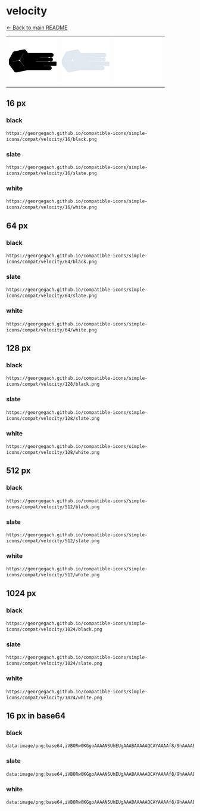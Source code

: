 # velocity

[← Back to main README](../../README.md)

<table><tr>
  <td><img src="./128/black.png" width="128" alt="velocity black icon" /></td>
  <td><img src="./128/slate.png" width="128" alt="velocity slate icon" /></td>
  <td><img src="./128/white.png" width="128" alt="velocity white icon" /></td>
</tr></table>

## 16 px

### black
```
https://georgegach.github.io/compatible-icons/simple-icons/compat/velocity/16/black.png
```

### slate
```
https://georgegach.github.io/compatible-icons/simple-icons/compat/velocity/16/slate.png
```

### white
```
https://georgegach.github.io/compatible-icons/simple-icons/compat/velocity/16/white.png
```

## 64 px

### black
```
https://georgegach.github.io/compatible-icons/simple-icons/compat/velocity/64/black.png
```

### slate
```
https://georgegach.github.io/compatible-icons/simple-icons/compat/velocity/64/slate.png
```

### white
```
https://georgegach.github.io/compatible-icons/simple-icons/compat/velocity/64/white.png
```

## 128 px

### black
```
https://georgegach.github.io/compatible-icons/simple-icons/compat/velocity/128/black.png
```

### slate
```
https://georgegach.github.io/compatible-icons/simple-icons/compat/velocity/128/slate.png
```

### white
```
https://georgegach.github.io/compatible-icons/simple-icons/compat/velocity/128/white.png
```

## 512 px

### black
```
https://georgegach.github.io/compatible-icons/simple-icons/compat/velocity/512/black.png
```

### slate
```
https://georgegach.github.io/compatible-icons/simple-icons/compat/velocity/512/slate.png
```

### white
```
https://georgegach.github.io/compatible-icons/simple-icons/compat/velocity/512/white.png
```

## 1024 px

### black
```
https://georgegach.github.io/compatible-icons/simple-icons/compat/velocity/1024/black.png
```

### slate
```
https://georgegach.github.io/compatible-icons/simple-icons/compat/velocity/1024/slate.png
```

### white
```
https://georgegach.github.io/compatible-icons/simple-icons/compat/velocity/1024/white.png
```

## 16 px in base64

### black
```
data:image/png;base64,iVBORw0KGgoAAAANSUhEUgAAABAAAAAQCAYAAAAf8/9hAAAABmJLR0QA/wD/AP+gvaeTAAAAzElEQVQ4je3QMUrDQRTE4W9jULEQSaeVguIVrHIDT2DhFTyLR8gpkk6wVRAEGxsbK02IKZQo+k+RWQgSxANkYOHt8uY3bx8rVe3gDD08oI/1/xgL2rjDceoRNvGM1z+8jzhv4wIHMY+TvIWjnKohmtQjfKKUpDT4wBMOsbtg/MFboK28tXCDk4IpJgGUNHYWAJOkwRo28JLQccEVujHXUafYW/LvYQBfuK2ATi77aWrwnn381rb5ggtO0a+pXVxm3GsMcL8EUPWd3pUwA7p6LdocnPLyAAAAAElFTkSuQmCC
```

### slate
```
data:image/png;base64,iVBORw0KGgoAAAANSUhEUgAAABAAAAAQCAYAAAAf8/9hAAAABmJLR0QA/wD/AP+gvaeTAAABJklEQVQ4je2RwUqUYRiFn+fzp0SGsRwJAo2ChhZuW7dtIXoL3ULLrqOrybWLVkHQMkGdIVFSZ+YXFKf8ThupARm6gDq7l5fncN7zwn8JsD8aPfCqbCqvlZfI4OK0u72x4fSvBkma4Un7WfMioSGcK4uBb+rpPDCVr08eL79pDo8nbxfkWUKDjJV7CUtAP0n/D8EZkNvpHDNNYlP0XVIvwTMtBzV5LunMHFmpTNAOUgCo9aE4UuPgeHxNaIErQGQJWJkxaAlTAiksmNxXv9ck4LgAH5Eeso6sEQI5moneBVaRVUMFaqAr7JWw53A4WalN/aQ+/Y3IJcn4TnHYVRdJtLi1/mj5gwCDo4tXlJ/vCW3R3Vqzkx9+mfeBaefmpt/rtfP2/5p+AUWGgl9DuvsLAAAAAElFTkSuQmCC
```

### white
```
data:image/png;base64,iVBORw0KGgoAAAANSUhEUgAAABAAAAAQCAYAAAAf8/9hAAAABmJLR0QA/wD/AP+gvaeTAAAA3klEQVQ4je3RMUqDQRCG4WdiULEQSaeVguIFLKzSWohewSt4Fk+jnWCrIFjaiGBlEmIKJREdC+eHICEeQD9Y2NmZ793ZWf4VkJlrOMQB9vCI44iY/ArIzDZusYs2BljGE3pzvPcRcdLGKbbKPMQiVrBTq1EfWfsBJpkZkZm9SrzhAdtYnzJ+4qWgrTpr4Toi9iMzxxgVIKqwMwUYoZnFApbwXJcOIzMv0S1z0+oYGzPe3S/AO24aQKeCzSpKvNY8fmrV94ADRxFx3nxjF2fV7hUucDcD0OgjIkZz8n9KX4TJRjGBlM/TAAAAAElFTkSuQmCC
```

